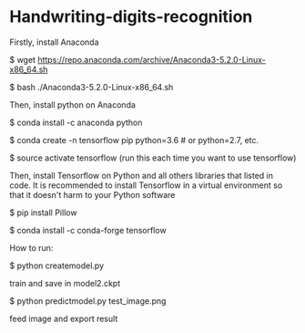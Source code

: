 # Handwriting-digits-recognition

Firstly, install Anaconda

$ wget https://repo.anaconda.com/archive/Anaconda3-5.2.0-Linux-x86_64.sh

$ bash ./Anaconda3-5.2.0-Linux-x86_64.sh

Then, install python on Anaconda

$ conda install -c anaconda python

$ conda create -n tensorflow pip python=3.6 # or python=2.7, etc.

$ source activate tensorflow (run this each time you want to use tensorflow)

Then, install Tensorflow on Python and all others libraries that listed in code. It is recommended to install Tensorflow in a virtual environment so that it doesn't harm to your Python software

$ pip install Pillow

$ conda install -c conda-forge tensorflow


How to run: 

$ python createmodel.py

  train and save in model2.ckpt
  
$ python predictmodel.py test_image.png

  feed image and export result
